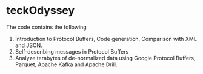 # teckOdyssey
The code contains the following
1. Introduction to Protocol Buffers, Code generation, Comparison with XML and JSON.
2. Self-describing messages in Protocol Buffers
3. Analyze terabytes of de-normalized data using Google Protocol Buffers, Parquet, Apache Kafka and Apache Drill.
